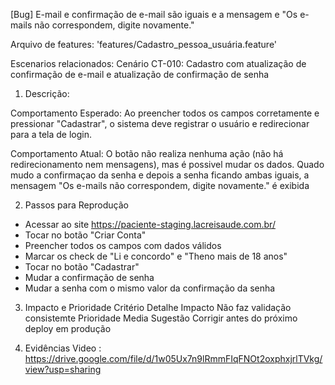 [Bug] E-mail e confirmação de e-mail são iguais e a mensagem e "Os e-mails não correspondem, digite novamente."

Arquivo de features: 'features/Cadastro_pessoa_usuária.feature'

Escenarios relacionados:
Cenário CT-010: Cadastro com atualização de confirmação de e-mail e atualização de confirmação de senha 

1. Descrição:

Comportamento Esperado: Ao preencher todos os campos corretamente e pressionar "Cadastrar", o sistema deve registrar o usuário e redirecionar para a tela de login.

Comportamento Atual: O botão não realiza nenhuma ação (não há redirecionamento nem mensagens), mas é possivel mudar os dados. Quado mudo a confirmaçao da senha e depois a senha ficando ambas iguais, a mensagem "Os e-mails não correspondem, digite novamente." é exibida

2. Passos para Reprodução
- Acessar ao site https://paciente-staging.lacreisaude.com.br/
- Tocar no botão "Criar Conta"
- Preencher todos os campos com dados válidos
- Marcar os check de "Li e concordo" e "Theno mais de 18 anos"
- Tocar no botão "Cadastrar"
- Mudar a confirmação de senha
- Mudar a senha com o mismo valor da confirmação da senha

3. Impacto e Prioridade
Critério	        Detalhe
Impacto	        Não faz validação consistemte
Prioridade	     Media 
Sugestão	        Corrigir antes do próximo deploy em produção

4. Evidências
   Video : https://drive.google.com/file/d/1w05Ux7n9lRmmFIqFNOt2oxphxjrlTVkg/view?usp=sharing

